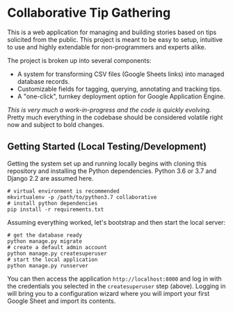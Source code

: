 # Collaborative Tip Gathering

This is a web application for managing and building stories based on
tips solicited from the public. This project is meant to be easy to
setup, intuitive to use and highly extendable for non-programmers and
experts alike.

The project is broken up into several components:
- A system for transforming CSV files (Google Sheets links) into
  managed database records.
- Customizable fields for tagging, querying, annotating and tracking tips.
- A "one-click", turnkey deployment option for Google Application Engine.

_This is very much a work-in-progress and the code is quickly evolving._ Pretty much everything in the codebase should be considered volatile right now and subject to bold changes.

## Getting Started (Local Testing/Development)

Getting the system set up and running locally begins with cloning this
repository and installing the Python dependencies. Python 3.6 or 3.7 and Django 2.2 are assumed here.

    # virtual environment is recommended
    mkvirtualenv -p /path/to/python3.7 collaborative
    # install python dependencies
    pip install -r requirements.txt

Assuming everything worked, let's bootstrap and then start the local server:

    # get the database ready
    python manage.py migrate
    # create a default admin account
    python manage.py createsuperuser
    # start the local application
    python manage.py runserver

You can then access the application `http://localhost:8000` and log
in with the credentials you selected in the `createsuperuser` step
(above). Logging in will bring you to a configuration wizard where
you will import your first Google Sheet and import its contents.
